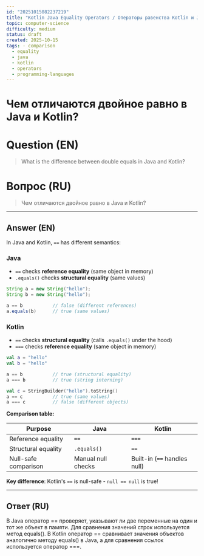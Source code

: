 ```yaml
---
id: "20251015082237219"
title: "Kotlin Java Equality Operators / Операторы равенства Kotlin и Java"
topic: computer-science
difficulty: medium
status: draft
created: 2025-10-15
tags: - comparison
  - equality
  - java
  - kotlin
  - operators
  - programming-languages
---
```

# Чем отличаются двойное равно в Java и Kotlin?

# Question (EN)
> What is the difference between double equals in Java and Kotlin?

# Вопрос (RU)
> Чем отличаются двойное равно в Java и Kotlin?

---

## Answer (EN)

In Java and Kotlin, `==` has different semantics:

### Java

- `==` checks **reference equality** (same object in memory)
- `.equals()` checks **structural equality** (same values)

```java
String a = new String("hello");
String b = new String("hello");

a == b           // false (different references)
a.equals(b)      // true (same values)
```

### Kotlin

- `==` checks **structural equality** (calls `.equals()` under the hood)
- `===` checks **reference equality** (same object in memory)

```kotlin
val a = "hello"
val b = "hello"

a == b           // true (structural equality)
a === b          // true (string interning)

val c = StringBuilder("hello").toString()
a == c           // true (same values)
a === c          // false (different objects)
```

**Comparison table:**

| Purpose | Java | Kotlin |
|---------|------|--------|
| Reference equality | `==` | `===` |
| Structural equality | `.equals()` | `==` |
| Null-safe comparison | Manual null checks | Built-in (`==` handles null) |

**Key difference**: Kotlin's `==` is null-safe - `null == null` is true!

---

## Ответ (RU)

В Java оператор == проверяет, указывают ли две переменные на один и тот же объект в памяти. Для сравнения значений строк используется метод equals(). В Kotlin оператор == сравнивает значения объектов аналогично методу equals() в Java, а для сравнения ссылок используется оператор ===.

